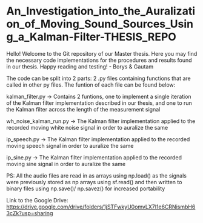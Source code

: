 # An_Investigation_into_the_Auralization_of_Moving_Sound_Sources_Using_a_Kalman-Filter-THESIS_REPO
Hello! Welcome to the Git repository of our Master thesis. Here you may find the necessary code implementations for the procedures and results found in our thesis. Happy reading and testing! - Borys &amp; Gautam

The code can be split into 2 parts: 2 .py files containing functions that are called in other py files. The funtion of each file can be found below:

kalman_filter.py -> Contains 2 funtions, one to implement a single iteration of the Kalman filter implementation described in our thesis, and one to run the Kalman filter across the length of the measurement signal

wh_noise_kalman_run.py -> The Kalman filter implementation applied to the recorded moving white noise signal in order to auralize the same

ip_speech.py -> The Kalman filter implementation applied to the recorded moving speech signal in order to auralize the same

ip_sine.py -> The Kalman filter implementation applied to the recorded moving sine signal in order to auralize the same

PS: All the audio files are read in as arrays using np.load() as the signals were previously stored as np arrays using sf.read() and then written to binary files using np.save()/ np.savez() for increased portability

Link to the Google Drive: https://drive.google.com/drive/folders/1jSTFwkyU0omvLX7l1e6CRNismbH63cZk?usp=sharing

